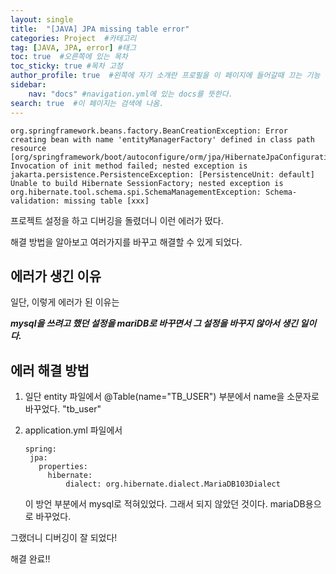 ```yaml
---
layout: single
title:  "[JAVA] JPA missing table error"
categories: Project  #카테고리
tag: [JAVA, JPA, error] #태그
toc: true  #오른쪽에 있는 목차
toc_sticky: true #목차 고정
author_profile: true  #왼쪽에 자기 소개란 프로필을 이 페이지에 들어갈때 끄는 기능
sidebar:
    nav: "docs" #navigation.yml에 있는 docs를 뜻한다.
search: true  #이 페이지는 검색에 나옴.
---
```


```plaintext
org.springframework.beans.factory.BeanCreationException: Error creating bean with name 'entityManagerFactory' defined in class path resource [org/springframework/boot/autoconfigure/orm/jpa/HibernateJpaConfiguration.class]: Invocation of init method failed; nested exception is jakarta.persistence.PersistenceException: [PersistenceUnit: default] Unable to build Hibernate SessionFactory; nested exception is org.hibernate.tool.schema.spi.SchemaManagementException: Schema-validation: missing table [xxx]
```

프로젝트 설정을 하고 디버깅을 돌렸더니 이런 에러가 떴다.

해결 방법을 알아보고 여러가지를 바꾸고 해결할 수 있게 되었다.

## 에러가 생긴 이유
일단, 이렇게 에러가 된 이유는 

***mysql을 쓰려고 했던 설정을 mariDB로 바꾸면서 그 설정을 바꾸지 않아서 생긴 일이다.***

## 에러 해결 방법
1. 일단 entity 파일에서 @Table(name="TB_USER") 부분에서 name을 소문자로 바꾸었다. "tb_user"
2. application.yml 파일에서 
   
   ```plaintext
   spring:
    jpa:
      properties:
        hibernate:
            dialect: org.hibernate.dialect.MariaDB103Dialect
   ```
   이 방언 부분에서 mysql로 적혀있었다. 그래서 되지 않았던 것이다.
   mariaDB용으로 바꾸었다. 


그랬더니 디버깅이 잘 되었다! 

해결 완료!!